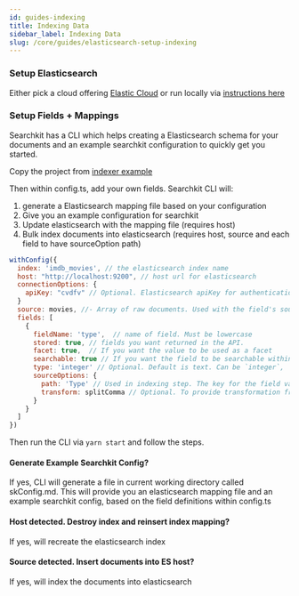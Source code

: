 ```yaml
---
id: guides-indexing
title: Indexing Data
sidebar_label: Indexing Data
slug: /core/guides/elasticsearch-setup-indexing
---
```


### Setup Elasticsearch

Either pick a cloud offering [Elastic Cloud](https://cloud.elastic.co?ref=searchkit) or run locally via [instructions here](https://www.elastic.co/guide/en/elasticsearch/reference/current/install-elasticsearch.html)

### Setup Fields + Mappings

Searchkit has a CLI which helps creating a Elasticsearch schema for your documents and an example searchkit configuration to quickly get you started.

Copy the project from [indexer example](https://github.com/searchkit/searchkit/tree/next/examples/indexer)

Then within config.ts, add your own fields. Searchkit CLI will:

1. generate a Elasticsearch mapping file based on your configuration
2. Give you an example configuration for searchkit
3. Update elasticsearch with the mapping file (requires host)
4. Bulk index documents into elasticsearch (requires host, source and each field to have sourceOption path)

```javascript
withConfig({
  index: 'imdb_movies', // the elasticsearch index name
  host: "http://localhost:9200", // host url for elasticsearch
  connectionOptions: {
    apiKey: "cvdfv" // Optional. Elasticsearch apiKey for authentication. Requires write access to index
  }
  source: movies, //- Array of raw documents. Used with the field's sourceOptions. Optional
  fields: [
    {
      fieldName: 'type',  // name of field. Must be lowercase
      stored: true, // fields you want returned in the API.
      facet: true,  // If you want the value to be used as a facet
      searchable: true // If you want the field to be searchable within query
      type: 'integer' // Optional. Default is text. Can be `integer`, `date` or `float`
      sourceOptions: {
        path: 'Type' // Used in indexing step. The key for the field value source.
        transform: splitComma // Optional. To provide transformation from source to document field
      }
    }
  ]
})
```

Then run the CLI via `yarn start` and follow the steps.

#### Generate Example Searchkit Config?

If yes, CLI will generate a file in current working directory called skConfig.md. This will provide you an elasticsearch mapping file and an example searchkit config, based on the field definitions within config.ts

#### Host detected. Destroy index and reinsert index mapping?

If yes, will recreate the elasticsearch index

#### Source detected. Insert documents into ES host?

If yes, will index the documents into elasticsearch
